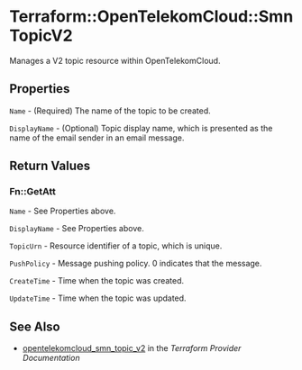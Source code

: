 # Terraform::OpenTelekomCloud::SmnTopicV2

Manages a V2 topic resource within OpenTelekomCloud.

## Properties

`Name` - (Required) The name of the topic to be created.

`DisplayName` - (Optional) Topic display name, which is presented as the
name of the email sender in an email message.


## Return Values

### Fn::GetAtt

`Name` - See Properties above.

`DisplayName` - See Properties above.

`TopicUrn` - Resource identifier of a topic, which is unique.

`PushPolicy` - Message pushing policy. 0 indicates that the message.

`CreateTime` - Time when the topic was created.

`UpdateTime` - Time when the topic was updated.

## See Also

* [opentelekomcloud_smn_topic_v2](https://www.terraform.io/docs/providers/opentelekomcloud/r/smn_topic_v2.html) in the _Terraform Provider Documentation_